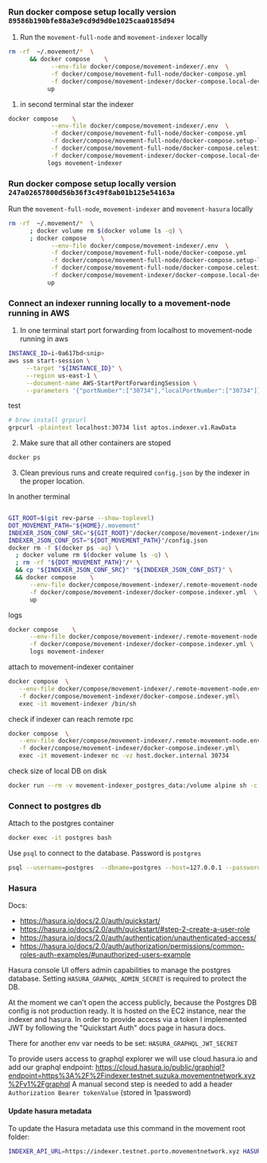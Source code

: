 ###  Run docker compose setup locally version `89586b190bfe88a3e9cd9d9d0e1025caa0185d94`

1.  Run the `movement-full-node` and `movement-indexer` locally

```bash
rm -rf  ~/.movement/*  \
      && docker compose    \
            --env-file docker/compose/movement-indexer/.env  \
            -f docker/compose/movement-full-node/docker-compose.yml       \
            -f docker/compose/movement-indexer/docker-compose.local-development.indexer.yml  \
           up
```

1.  in second terminal star the indexer

```bash
docker compose    \
            --env-file docker/compose/movement-indexer/.env  \
            -f docker/compose/movement-full-node/docker-compose.yml       \
            -f docker/compose/movement-full-node/docker-compose.setup-local.yml      \
            -f docker/compose/movement-full-node/docker-compose.celestia-local.yml  \
            -f docker/compose/movement-indexer/docker-compose.local-development.indexer.yml  \
           logs movement-indexer
```

### Run docker compose setup locally version `247a02657800d56b36f3c49f8ab01b125e54163a`

Run the `movement-full-node`, `movement-indexer` and `movement-hasura` locally

```bash
rm -rf  ~/.movement/*  \
      ; docker volume rm $(docker volume ls -q) \
      ; docker compose    \
            --env-file docker/compose/movement-indexer/.env  \
            -f docker/compose/movement-full-node/docker-compose.yml       \
            -f docker/compose/movement-full-node/docker-compose.setup-local.yml      \
            -f docker/compose/movement-full-node/docker-compose.celestia-local.yml  \
            -f docker/compose/movement-indexer/docker-compose.local-development.indexer.yml  \
           up
```

### Connect an indexer running locally to a movement-node running in AWS

1. In one terminal start port forwarding from localhost to movement-node running in aws

```bash
INSTANCE_ID=i-0a617bd<snip>
aws ssm start-session \
     --target "${INSTANCE_ID}" \
     --region us-east-1 \
     --document-name AWS-StartPortForwardingSession \
     --parameters '{"portNumber":["30734"],"localPortNumber":["30734"]}'
```

test

```bash
# brew install grpcurl
grpcurl -plaintext localhost:30734 list aptos.indexer.v1.RawData
```

2. Make sure that all other containers are stoped

```bash
docker ps
```

3. Clean previous runs and create required `config.json` by the indexer in the
proper location.

In another terminal

```bash

GIT_ROOT=$(git rev-parse --show-toplevel)
DOT_MOVEMENT_PATH="${HOME}/.movement" 
INDEXER_JSON_CONF_SRC="${GIT_ROOT}"/docker/compose/movement-indexer/indexer-config.json
INDEXER_JSON_CONF_DST="${DOT_MOVEMENT_PATH}"/config.json
docker rm -f $(docker ps -aq) \
  ; docker volume rm $(docker volume ls -q) \
  ; rm -rf "${DOT_MOVEMENT_PATH}"/* \
  && cp "${INDEXER_JSON_CONF_SRC}" "${INDEXER_JSON_CONF_DST}" \
  && docker compose    \
      --env-file docker/compose/movement-indexer/.remote-movement-node.env  \
      -f docker/compose/movement-indexer/docker-compose.indexer.yml  \
      up
```

logs

```bash
docker compose    \
      --env-file docker/compose/movement-indexer/.remote-movement-node.env  \
      -f docker/compose/movement-indexer/docker-compose.indexer.yml \
      logs movement-indexer
```

attach to movement-indexer container

```bash
docker compose  \
   --env-file docker/compose/movement-indexer/.remote-movement-node.env \
   -f docker/compose/movement-indexer/docker-compose.indexer.yml\
   exec -it movement-indexer /bin/sh
```

check if indexer can reach remote rpc

```bash
docker compose  \
   --env-file docker/compose/movement-indexer/.remote-movement-node.env \
   -f docker/compose/movement-indexer/docker-compose.indexer.yml\
   exec -it movement-indexer nc -vz host.docker.internal 30734
```

check size of local DB on disk

```bash
docker run --rm -v movement-indexer_postgres_data:/volume alpine sh -c "du -sh /volume"
```

### Connect to postgres db

Attach to the postgres container

```bash
docker exec -it postgres bash
```

Use `psql` to connect to the database. Password is `postgres`

```bash
psql --username=postgres  --dbname=postgres --host=127.0.0.1 --password
```

### Hasura

Docs:

- https://hasura.io/docs/2.0/auth/quickstart/
- https://hasura.io/docs/2.0/auth/quickstart/#step-2-create-a-user-role
- https://hasura.io/docs/2.0/auth/authentication/unauthenticated-access/
- https://hasura.io/docs/2.0/auth/authorization/permissions/common-roles-auth-examples/#unauthorized-users-example

Hasura console UI offers admin capabilities to manage the postgres database.
Setting `HASURA_GRAPHQL_ADMIN_SECRET` is required to protect the DB.

At the moment we can't open the access publicly, because the Postgres DB config is not
production ready. It is hosted on the EC2 instance, near the indexer and hasura.
In order to provide access via a token I implemented JWT by following the "Quickstart Auth"
docs page in hasura docs.

There for another env var needs to be set: `HASURA_GRAPHQL_JWT_SECRET`

To provide users access to graphql explorer we will use  cloud.hasura.io and
add our graphql endpoint: https://cloud.hasura.io/public/graphiql?endpoint=https%3A%2F%2Findexer.testnet.suzuka.movementnetwork.xyz%2Fv1%2Fgraphql
A manual second step is needed to add a header `Authorization Bearer tokenValue`
(stored in 1password)

#### Update hasura metadata

To update the Hasura metadata use this command in the movement root folder:

```bash
INDEXER_API_URL=https://indexer.testnet.porto.movementnetwork.xyz HASURA_ADMIN_AUTH_KEY=<auth key> POSTGRES_DB_URL=postgres://<login>:<password>@<host>:5432/postgres cargo run -p movement-indexer-service --bin load_metadata
```
